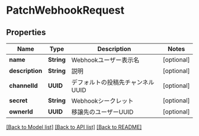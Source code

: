 # PatchWebhookRequest

## Properties
Name | Type | Description | Notes
------------ | ------------- | ------------- | -------------
**name** | **String** | Webhookユーザー表示名 | [optional] 
**description** | **String** | 説明 | [optional] 
**channelId** | **UUID** | デフォルトの投稿先チャンネルUUID | [optional] 
**secret** | **String** | Webhookシークレット | [optional] 
**ownerId** | **UUID** | 移譲先のユーザーUUID | [optional] 

[[Back to Model list]](../README.md#documentation-for-models) [[Back to API list]](../README.md#documentation-for-api-endpoints) [[Back to README]](../README.md)


